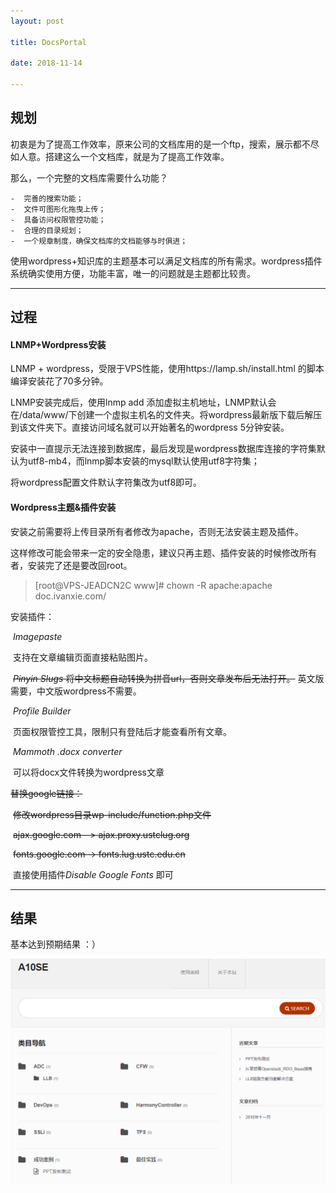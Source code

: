 ```yaml
---
layout: post 

title: DocsPortal

date: 2018-11-14

---
```




## 规划

初衷是为了提高工作效率，原来公司的文档库用的是一个ftp，搜索，展示都不尽如人意。搭建这么一个文档库，就是为了提高工作效率。

那么，一个完整的文档库需要什么功能？ 

    -  完善的搜索功能；
    -  文件可图形化拖曳上传；
    -  具备访问权限管控功能；
    -  合理的目录规划；
    -  一个规章制度，确保文档库的文档能够与时俱进；

使用wordpress+知识库的主题基本可以满足文档库的所有需求。wordpress插件系统确实使用方便，功能丰富，唯一的问题就是主题都比较贵。

---



## 过程

#### LNMP+Wordpress安装

LNMP + wordpress，受限于VPS性能，使用https://lamp.sh/install.html  的脚本编译安装花了70多分钟。

LNMP安装完成后，使用lnmp add 添加虚拟主机地址，LNMP默认会在/data/www/下创建一个虚拟主机名的文件夹。将wordpress最新版下载后解压到该文件夹下。直接访问域名就可以开始著名的wordpress 5分钟安装。

安装中一直提示无法连接到数据库，最后发现是wordpress数据库连接的字符集默认为utf8-mb4，而lnmp脚本安装的mysql默认使用utf8字符集；

将wordpress配置文件默认字符集改为utf8即可。

#### Wordpress主题&插件安装

安装之前需要将上传目录所有者修改为apache，否则无法安装主题及插件。

这样修改可能会带来一定的安全隐患，建议只再主题、插件安装的时候修改所有者，安装完了还是要改回root。

> [root@VPS-JEADCN2C www]# chown -R apache:apache doc.ivanxie.com/



安装插件：

​	*Imagepaste*     

​	支持在文章编辑页面直接粘贴图片。

​	~~*Pinyin Slugs*	  将中文标题自动转换为拼音url，否则文章发布后无法打开。~~ 英文版需要，中文版wordpress不需要。

​	*Profile Builder*  

​	页面权限管控工具，限制只有登陆后才能查看所有文章。

​        *Mammoth .docx converter* 

​	可以将docx文件转换为wordpress文章

~~替换google链接：~~

​	~~修改wordpress目录wp-include/function.php文件~~

​	~~ajax.google.com - > ajax.proxy.ustclug.org~~

​	~~fonts.google.com -> fonts.lug.ustc.edu.cn~~

​	直接使用插件*Disable Google Fonts* 即可



---



## 结果

基本达到预期结果 ：）

![1542187440188](../assets/images/2018-11-14-docs-protal/1542187440188.png)


